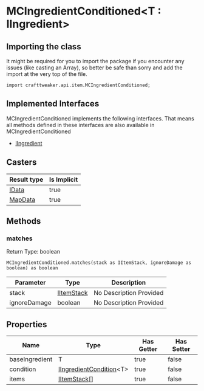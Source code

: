 # MCIngredientConditioned&LT;T : IIngredient&GT;

## Importing the class

It might be required for you to import the package if you encounter any issues (like casting an Array), so better be safe than sorry and add the import at the very top of the file.
```zenscript
import crafttweaker.api.item.MCIngredientConditioned;
```


## Implemented Interfaces
MCIngredientConditioned implements the following interfaces. That means all methods defined in these interfaces are also available in MCIngredientConditioned

- [IIngredient](/vanilla/api/items/IIngredient)
## Casters

| Result type | Is Implicit |
|-------------|-------------|
| [IData](/vanilla/api/data/IData) | true |
| [MapData](/vanilla/api/data/MapData) | true |

## Methods

### matches

Return Type: boolean

```zenscript
MCIngredientConditioned.matches(stack as IItemStack, ignoreDamage as boolean) as boolean
```

| Parameter | Type | Description |
|-----------|------|-------------|
| stack | [IItemStack](/vanilla/api/items/IItemStack) | No Description Provided |
| ignoreDamage | boolean | No Description Provided |



## Properties

| Name | Type | Has Getter | Has Setter |
|------|------|------------|------------|
| baseIngredient | T | true | false |
| condition | [IIngredientCondition](/vanilla/api/items/IIngredientCondition)&lt;T&gt; | true | false |
| items | [IItemStack](/vanilla/api/items/IItemStack)[] | true | false |

